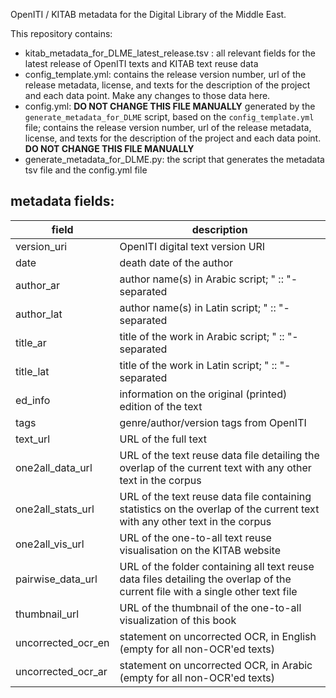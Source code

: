 OpenITI / KITAB metadata for the Digital Library of the Middle East.

This repository contains: 

* kitab_metadata_for_DLME_latest_release.tsv : all relevant fields for the latest release of OpenITI texts and KITAB text reuse data
* config_template.yml: contains the release version number, url of the release metadata, license, 
  and texts for the description of the project and each data point. Make any changes to those data here.
* config.yml: **DO NOT CHANGE THIS FILE MANUALLY**
  generated by the `generate_metadata_for_DLME` script, based on the 
  `config_template.yml` file; contains the release version number, url of the release metadata, license, 
  and texts for the description of the project and each data point. 
  **DO NOT CHANGE THIS FILE MANUALLY**
* generate_metadata_for_DLME.py: the script that generates the metadata tsv file
  and the config.yml file

## metadata fields:

| field | description |
|-------|-------------|
| version_uri | OpenITI digital text version URI |
| date | death date of the author |
| author_ar | author name(s) in Arabic script; " :: "-separated |
| author_lat | author name(s) in Latin script; " :: "-separated |
| title_ar | title of the work in Arabic script; " :: "-separated |
| title_lat | title of the work in Latin script; " :: "-separated |
| ed_info | information on the original (printed) edition of the text |
| tags | genre/author/version tags from OpenITI |
| text_url | URL of the full text |
| one2all_data_url | URL of the text reuse data file detailing the overlap of the current text with any other text in the corpus |
| one2all_stats_url | URL of the text reuse data file containing statistics on the overlap of the current text with any other text in the corpus |
| one2all_vis_url | URL of the one-to-all text reuse visualisation on the KITAB website |
| pairwise_data_url | URL of the folder containing all text reuse data files detailing the overlap of the current file with a single other text file |
| thumbnail_url | URL of the thumbnail of the one-to-all visualization of this book |
| uncorrected_ocr_en | statement on uncorrected OCR, in English (empty for all non-OCR'ed texts) |
| uncorrected_ocr_ar | statement on uncorrected OCR, in Arabic (empty for all non-OCR'ed texts) |